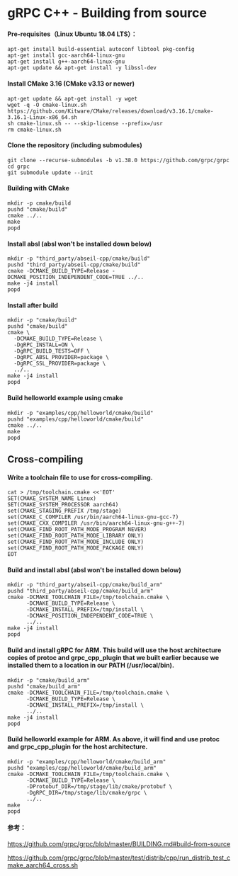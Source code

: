 # gRPC C++ - Building from source

#### Pre-requisites（Linux Ubuntu 18.04 LTS）：
```
apt-get install build-essential autoconf libtool pkg-config
apt-get install gcc-aarch64-linux-gnu
apt-get install g++-aarch64-linux-gnu
apt-get update && apt-get install -y libssl-dev
```

#### Install CMake 3.16 (CMake v3.13 or newer)
```
apt-get update && apt-get install -y wget
wget -q -O cmake-linux.sh https://github.com/Kitware/CMake/releases/download/v3.16.1/cmake-3.16.1-Linux-x86_64.sh
sh cmake-linux.sh -- --skip-license --prefix=/usr
rm cmake-linux.sh
```

#### Clone the repository (including submodules)
```
git clone --recurse-submodules -b v1.38.0 https://github.com/grpc/grpc
cd grpc
git submodule update --init
```

#### Building with CMake
```
mkdir -p cmake/build
pushd "cmake/build"
cmake ../..
make
popd
```

#### Install absl (absl won't be installed down below)
```
mkdir -p "third_party/abseil-cpp/cmake/build"
pushd "third_party/abseil-cpp/cmake/build"
cmake -DCMAKE_BUILD_TYPE=Release -DCMAKE_POSITION_INDEPENDENT_CODE=TRUE ../..
make -j4 install
popd
```

#### Install after build
```
mkdir -p "cmake/build"
pushd "cmake/build"
cmake \
  -DCMAKE_BUILD_TYPE=Release \
  -DgRPC_INSTALL=ON \
  -DgRPC_BUILD_TESTS=OFF \
  -DgRPC_ABSL_PROVIDER=package \
  -DgRPC_SSL_PROVIDER=package \
  ../..
make -j4 install
popd
```

#### Build helloworld example using cmake
```
mkdir -p "examples/cpp/helloworld/cmake/build"
pushd "examples/cpp/helloworld/cmake/build"
cmake ../..
make
popd
```

## Cross-compiling

#### Write a toolchain file to use for cross-compiling.
```
cat > /tmp/toolchain.cmake <<'EOT'
SET(CMAKE_SYSTEM_NAME Linux)
SET(CMAKE_SYSTEM_PROCESSOR aarch64)
set(CMAKE_STAGING_PREFIX /tmp/stage)
set(CMAKE_C_COMPILER /usr/bin/aarch64-linux-gnu-gcc-7) 
set(CMAKE_CXX_COMPILER /usr/bin/aarch64-linux-gnu-g++-7) 
set(CMAKE_FIND_ROOT_PATH_MODE_PROGRAM NEVER)
set(CMAKE_FIND_ROOT_PATH_MODE_LIBRARY ONLY)
set(CMAKE_FIND_ROOT_PATH_MODE_INCLUDE ONLY)
set(CMAKE_FIND_ROOT_PATH_MODE_PACKAGE ONLY)
EOT
```

#### Build and install absl (absl won't be installed down below)
```
mkdir -p "third_party/abseil-cpp/cmake/build_arm"
pushd "third_party/abseil-cpp/cmake/build_arm"
cmake -DCMAKE_TOOLCHAIN_FILE=/tmp/toolchain.cmake \
      -DCMAKE_BUILD_TYPE=Release \
      -DCMAKE_INSTALL_PREFIX=/tmp/install \
      -DCMAKE_POSITION_INDEPENDENT_CODE=TRUE \
      ../..
make -j4 install
popd
```

#### Build and install gRPC for ARM. This build will use the host architecture copies of protoc and grpc_cpp_plugin that we built earlier because we installed them to a location in our PATH (/usr/local/bin).
```
mkdir -p "cmake/build_arm"
pushd "cmake/build_arm"
cmake -DCMAKE_TOOLCHAIN_FILE=/tmp/toolchain.cmake \
      -DCMAKE_BUILD_TYPE=Release \
      -DCMAKE_INSTALL_PREFIX=/tmp/install \
      ../..
make -j4 install
popd
```

#### Build helloworld example for ARM. As above, it will find and use protoc and grpc_cpp_plugin for the host architecture.
```
mkdir -p "examples/cpp/helloworld/cmake/build_arm"
pushd "examples/cpp/helloworld/cmake/build_arm"
cmake -DCMAKE_TOOLCHAIN_FILE=/tmp/toolchain.cmake \
      -DCMAKE_BUILD_TYPE=Release \
      -DProtobuf_DIR=/tmp/stage/lib/cmake/protobuf \
      -DgRPC_DIR=/tmp/stage/lib/cmake/grpc \
      ../..
make
popd
```

#### 参考：

https://github.com/grpc/grpc/blob/master/BUILDING.md#build-from-source

https://github.com/grpc/grpc/blob/master/test/distrib/cpp/run_distrib_test_cmake_aarch64_cross.sh
